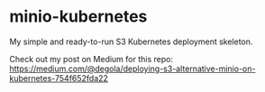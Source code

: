 # minio-kubernetes

My simple and ready-to-run S3 Kubernetes deployment skeleton.

Check out my post on Medium for this repo: https://medium.com/@degola/deploying-s3-alternative-minio-on-kubernetes-754f652fda22

